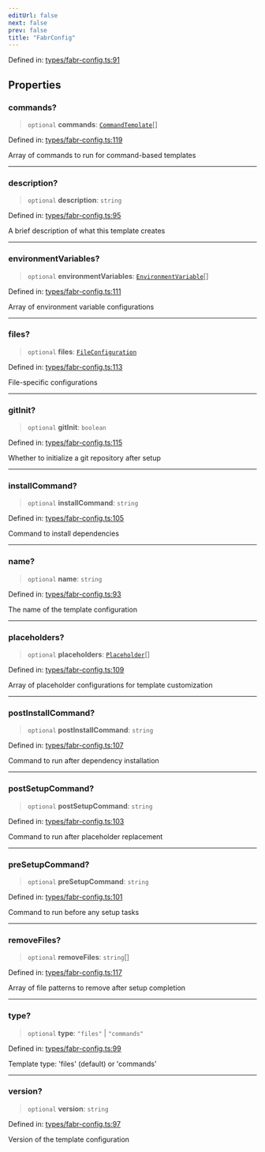 ```yaml
---
editUrl: false
next: false
prev: false
title: "FabrConfig"
---
```


Defined in: [types/fabr-config.ts:91](https://github.com/yashjawale/fabr/blob/f92675816a3f8768b3ea0b7f8742e3a12556014c/src/types/fabr-config.ts#L91)

## Properties

### commands?

> `optional` **commands**: [`CommandTemplate`](/fabr/api/types/fabr-config/interfaces/commandtemplate/)[]

Defined in: [types/fabr-config.ts:119](https://github.com/yashjawale/fabr/blob/f92675816a3f8768b3ea0b7f8742e3a12556014c/src/types/fabr-config.ts#L119)

Array of commands to run for command-based templates

***

### description?

> `optional` **description**: `string`

Defined in: [types/fabr-config.ts:95](https://github.com/yashjawale/fabr/blob/f92675816a3f8768b3ea0b7f8742e3a12556014c/src/types/fabr-config.ts#L95)

A brief description of what this template creates

***

### environmentVariables?

> `optional` **environmentVariables**: [`EnvironmentVariable`](/fabr/api/types/fabr-config/interfaces/environmentvariable/)[]

Defined in: [types/fabr-config.ts:111](https://github.com/yashjawale/fabr/blob/f92675816a3f8768b3ea0b7f8742e3a12556014c/src/types/fabr-config.ts#L111)

Array of environment variable configurations

***

### files?

> `optional` **files**: [`FileConfiguration`](/fabr/api/types/fabr-config/interfaces/fileconfiguration/)

Defined in: [types/fabr-config.ts:113](https://github.com/yashjawale/fabr/blob/f92675816a3f8768b3ea0b7f8742e3a12556014c/src/types/fabr-config.ts#L113)

File-specific configurations

***

### gitInit?

> `optional` **gitInit**: `boolean`

Defined in: [types/fabr-config.ts:115](https://github.com/yashjawale/fabr/blob/f92675816a3f8768b3ea0b7f8742e3a12556014c/src/types/fabr-config.ts#L115)

Whether to initialize a git repository after setup

***

### installCommand?

> `optional` **installCommand**: `string`

Defined in: [types/fabr-config.ts:105](https://github.com/yashjawale/fabr/blob/f92675816a3f8768b3ea0b7f8742e3a12556014c/src/types/fabr-config.ts#L105)

Command to install dependencies

***

### name?

> `optional` **name**: `string`

Defined in: [types/fabr-config.ts:93](https://github.com/yashjawale/fabr/blob/f92675816a3f8768b3ea0b7f8742e3a12556014c/src/types/fabr-config.ts#L93)

The name of the template configuration

***

### placeholders?

> `optional` **placeholders**: [`Placeholder`](/fabr/api/types/fabr-config/interfaces/placeholder/)[]

Defined in: [types/fabr-config.ts:109](https://github.com/yashjawale/fabr/blob/f92675816a3f8768b3ea0b7f8742e3a12556014c/src/types/fabr-config.ts#L109)

Array of placeholder configurations for template customization

***

### postInstallCommand?

> `optional` **postInstallCommand**: `string`

Defined in: [types/fabr-config.ts:107](https://github.com/yashjawale/fabr/blob/f92675816a3f8768b3ea0b7f8742e3a12556014c/src/types/fabr-config.ts#L107)

Command to run after dependency installation

***

### postSetupCommand?

> `optional` **postSetupCommand**: `string`

Defined in: [types/fabr-config.ts:103](https://github.com/yashjawale/fabr/blob/f92675816a3f8768b3ea0b7f8742e3a12556014c/src/types/fabr-config.ts#L103)

Command to run after placeholder replacement

***

### preSetupCommand?

> `optional` **preSetupCommand**: `string`

Defined in: [types/fabr-config.ts:101](https://github.com/yashjawale/fabr/blob/f92675816a3f8768b3ea0b7f8742e3a12556014c/src/types/fabr-config.ts#L101)

Command to run before any setup tasks

***

### removeFiles?

> `optional` **removeFiles**: `string`[]

Defined in: [types/fabr-config.ts:117](https://github.com/yashjawale/fabr/blob/f92675816a3f8768b3ea0b7f8742e3a12556014c/src/types/fabr-config.ts#L117)

Array of file patterns to remove after setup completion

***

### type?

> `optional` **type**: `"files"` \| `"commands"`

Defined in: [types/fabr-config.ts:99](https://github.com/yashjawale/fabr/blob/f92675816a3f8768b3ea0b7f8742e3a12556014c/src/types/fabr-config.ts#L99)

Template type: 'files' (default) or 'commands'

***

### version?

> `optional` **version**: `string`

Defined in: [types/fabr-config.ts:97](https://github.com/yashjawale/fabr/blob/f92675816a3f8768b3ea0b7f8742e3a12556014c/src/types/fabr-config.ts#L97)

Version of the template configuration
